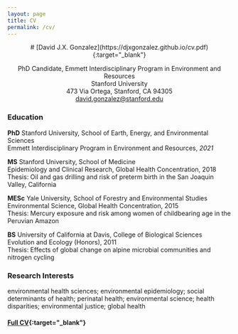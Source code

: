 ```yaml
---
layout: page
title: CV
permalink: /cv/
---
```



<center>
# [David J.X. Gonzalez](https://djxgonzalez.github.io/cv.pdf){:target="_blank"}

PhD Candidate, Emmett Interdisciplinary Program in Environment and Resources
<br />Stanford University
<br />473 Via Ortega, Stanford, CA 94305
<br />david.gonzalez@stanford.edu
</center>

### Education

**PhD** Stanford University, School of Earth, Energy, and Environmental Sciences
<br />Emmett Interdisciplinary Program in Environment and Resources, *2021*

**MS** Stanford University, School of Medicine
<br />Epidemiology and Clinical Research, Global Health Concentration, 2018
<br />Thesis: Oil and gas drilling and risk of preterm birth in the San Joaquin Valley, California

**MESc** Yale University, School of Forestry and Environmental Studies
<br />Environmental Science, Global Health Concentration, 2015
<br />Thesis: Mercury exposure and risk among women of childbearing age in the Peruvian Amazon

**BS** University of California at Davis, College of Biological Sciences
<br />Evolution and Ecology (Honors), 2011
<br />Thesis: Effects of global change on alpine microbial communities and nitrogen cycling

### Research Interests

environmental health sciences; environmental epidemiology; social determinants of health; perinatal health; environmental science; health disparities; environmental justice; global health

#### [Full CV](https://djxgonzalez.github.io/cv.pdf){:target="_blank"}
